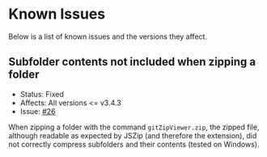 # Known Issues

Below is a list of known issues and the versions they affect.

## Subfolder contents not included when zipping a folder

- Status: Fixed
- Affects: All versions <= v3.4.3
- Issue: [#26](https://github.com/AdamRaichu/vscode-zip-viewer/issues/26)

When zipping a folder with the command `gitZipViewer.zip`, the zipped file, although readable as expected by JSZip (and therefore the extension), did not correctly compress subfolders and their contents (tested on Windows).
